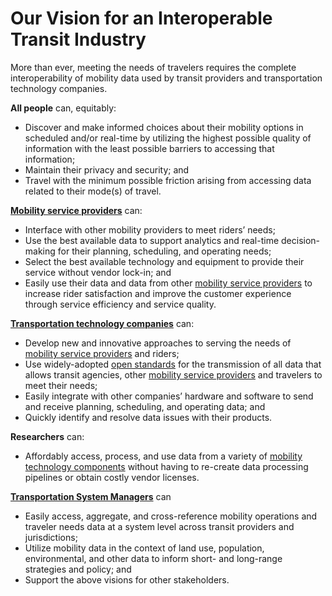# Our Vision for an Interoperable Transit Industry

More than ever, meeting the needs of travelers requires the complete interoperability of mobility data used by transit providers and transportation technology companies.

**All people** can, equitably:  

- Discover and make informed choices about their mobility options in scheduled and/or real-time by utilizing the highest possible quality of information with the least possible barriers to accessing that information;  
- Maintain their privacy and security; and  
- Travel with the minimum possible friction arising from accessing data related to their mode(s) of travel.  

**[Mobility service providers](definitions.md#mobility_service_provider)** can:  

- Interface with other mobility providers to meet riders’ needs;  
- Use the best available data to support analytics and real-time decision-making for their planning, scheduling, and operating needs;  
- Select the best available technology and equipment to provide their service without vendor lock-in; and  
- Easily use their data and data from other [mobility service providers](definitions.md#mobility_service_provider) to increase rider satisfaction and improve the customer experience through service efficiency and service quality.  

**[Transportation technology companies](definitions.md#transportation_technology_company)** can:  

- Develop new and innovative approaches to serving the needs of [mobility service providers](definitions.md#mobility_service_provider) and riders;  
- Use widely-adopted [open standards](definitions.md#open_standard) for the transmission of all data that allows transit agencies, other [mobility service providers](definitions.md#mobility_service_provider) and travelers to meet their needs;  
- Easily integrate with other companies’ hardware and software to send and receive planning, scheduling, and operating data; and  
- Quickly identify and resolve data issues with their products.  

**Researchers** can:  

- Affordably access, process, and use data from a variety of [mobility technology components](definitions.md#mobility_technology_component) without having to re-create data processing pipelines or obtain costly vendor licenses.  

**[Transportation System Managers](definitions.md#transportation_system_manager)** can

- Easily access, aggregate, and cross-reference mobility operations and traveler needs data at a system level across transit providers and jurisdictions;  
- Utilize mobility data in the context of land use, population, environmental, and other data to inform short- and long-range strategies and policy; and  
- Support the above visions for other stakeholders.
